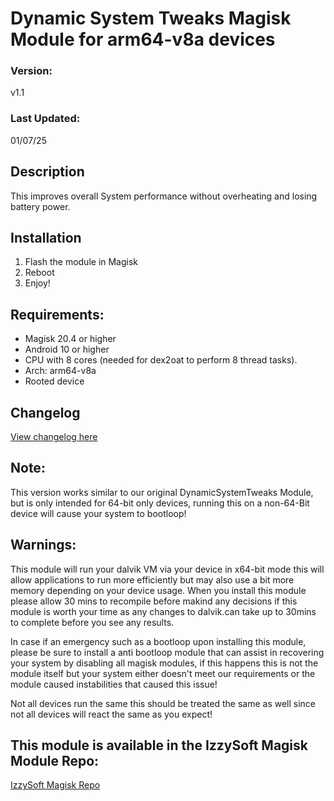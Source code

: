 # Dynamic System Tweaks Magisk Module for arm64-v8a devices

### Version:
v1.1

### Last Updated:
01/07/25

## Description
This improves overall System performance without overheating and losing battery power.

## Installation 
1. Flash the module in Magisk
3. Reboot
4. Enjoy!

## Requirements:
- Magisk 20.4 or higher
- Android 10 or higher
- CPU with 8 cores (needed for dex2oat to perform 8 thread tasks).
- Arch: arm64-v8a
- Rooted device

## Changelog
[View changelog here](https://github.com/PS2ClassicsVault/DynamicSystemTweaks-arm64-Magisk-Module/blob/main/changelog.md)

## Note:
This version works similar to our original DynamicSystemTweaks Module, but is only intended for 64-bit only devices, running this on a non-64-Bit device will cause your system to bootloop!

## Warnings:
This module will run your dalvik VM via your device in x64-bit mode this will allow applications to run more efficiently but may also use a bit more memory depending on your device usage. When you install this module please allow 30 mins to recompile before makind any decisions if this module is worth your time as any changes to dalvik.can take up to 30mins to complete before you see any results.

In case if an emergency such as a bootloop upon installing this module, please be sure to install a anti bootloop module that can assist in recovering your system by disabling all magisk modules, if this happens this is not the module itself but your system either doesn't meet our requirements or the module caused instabilities that caused this issue!

Not all devices run the same this should be treated the same as well since  not all devices will react the same as you expect! 

## This module is available in the IzzySoft Magisk Module Repo:
[IzzySoft Magisk Repo](https://apt.izzysoft.de/magisk/)
